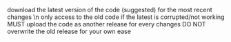 download the latest version of the code (suggested) for the most recent changes \n
only access to the old code if the latest is corrupted/not working
MUST upload the code as another release for every changes
DO NOT overwrite the old release for your own ease

